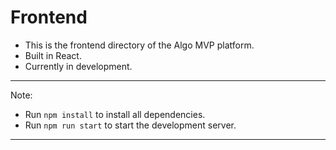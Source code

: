 # Frontend

- This is the frontend directory of the Algo MVP platform.
- Built in React.
- Currently in development.

---

Note:

- Run `npm install` to install all dependencies.
- Run `npm run start` to start the development server.

---
